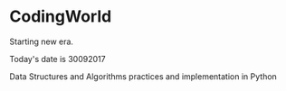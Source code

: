 # CodingWorld
Starting new era.

Today's date is 30092017


Data Structures and Algorithms practices and implementation in Python


